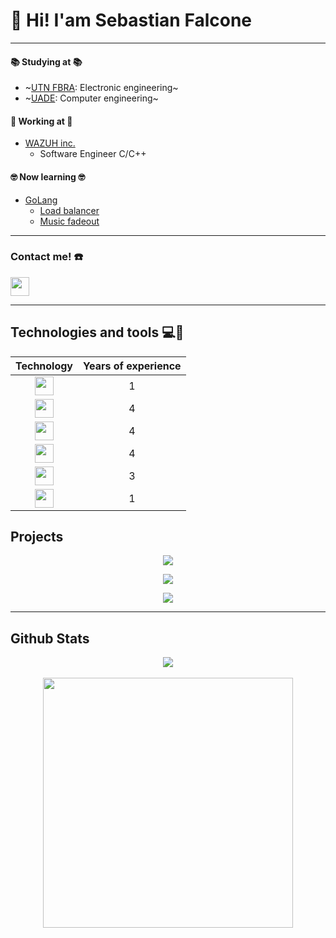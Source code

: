 # :wave: Hi! I'am Sebastian Falcone

[//]: <> (Your token is mine.)
__________ 
#### :books: Studying at :books:
- ~[UTN FBRA](https://www.frba.utn.edu.ar/): Electronic engineering~
- ~[UADE](https://www.uade.edu.ar):  Computer engineering~

#### :wrench: Working at :wrench:
- [WAZUH inc.](https://wazuh.com)
  - Software Engineer C/C++
    
#### 🤓 Now learning 🤓
- [GoLang](https://go.dev/)
  - [Load balancer](https://github.com/sebasfalcone/go-load-balancer)
  - [Music fadeout](https://github.com/sebasfalcone/volume-fadeout)
__________
### Contact me! :phone:
  
[<img src="https://github.com/get-icon/geticon/blob/master/icons/linkedin-icon.svg" width="30"/>](https://www.linkedin.com/in/sebastian-falcone-593503127/)

__________
## Technologies and tools 💻🔨

<div align="center">

|                                                                              Technology                                                                              | Years of experience |
|:----------------------------------------------------------------------------------------------------------------------------------------------------------------------:|:---------------------:|
| [<img src="https://github.com/get-icon/geticon/blob/master/icons/c-plusplus.svg" width="30"/>](https://github.com/get-icon/geticon/blob/master/icons/c-plusplus.svg) |                   1 |
| [<img src="https://github.com/get-icon/geticon/blob/master/icons/c.svg" width="30"/>](ttps://github.com/get-icon/geticon/blob/master/icons/c.svg)                    |                   4 |
| [<img src="https://github.com/get-icon/geticon/blob/master/icons/git-icon.svg" width="30"/>](https://github.com/get-icon/geticon/blob/master/icons/git-icon.svg)     |                   4 |
| [<img src="https://github.com/get-icon/geticon/blob/master/icons/linux-tux.svg" width="30"/>](https://github.com/get-icon/geticon/blob/master/icons/linux-tux.svg)   |                   4 |
| [<img src="https://github.com/get-icon/geticon/blob/master/icons/bash.svg" width="30"/>](https://github.com/get-icon/geticon/blob/master/icons/bash.svg)             |                   3 |
| [<img src="https://github.com/get-icon/geticon/blob/master/icons/docker-icon.svg" width="30"/>](https://github.com/get-icon/geticon/blob/master/icons/bash.svg)      |                   1 |

</div>

## Projects
<p align="center">
  <a href="https://github.com/wazuh/wazuh"> <img src="https://github-readme-stats.vercel.app/api/pin/?username=wazuh&repo=wazuh&theme=gruvbox" /> </a>
</p>
<p align="center">
  <a href="https://github.com/sebasfalcone/go-load-balancer"> <img src="https://github-readme-stats.vercel.app/api/pin/?username=sebasfalcone&repo=go-load-balancer&theme=gruvbox" /> </a>
</p>
<p align="center">
  <a href="https://github.com/sebasfalcone/volume-fadeout"> <img src="https://github-readme-stats.vercel.app/api/pin/?username=sebasfalcone&repo=volume-fadeout&theme=gruvbox" /> </a>
</p>

__________
## Github Stats
 
<p align="center">
 <a href="https://github.com/sebasfalcone">
  <img align="center" src="https://github-readme-stats.vercel.app/api/?username=sebasfalcone&count_private=true&theme=gruvbox&showicons=true" />
 </a>
 <br><br>
  <a href="https://github.com/sebasfalcone"><img width="400" src="https://github-readme-stats.vercel.app/api/top-langs/?username=sebasfalcone&hide=shell&langs_count=10&layout=compact&theme=gruvbox">
 <br><br>
</p>
